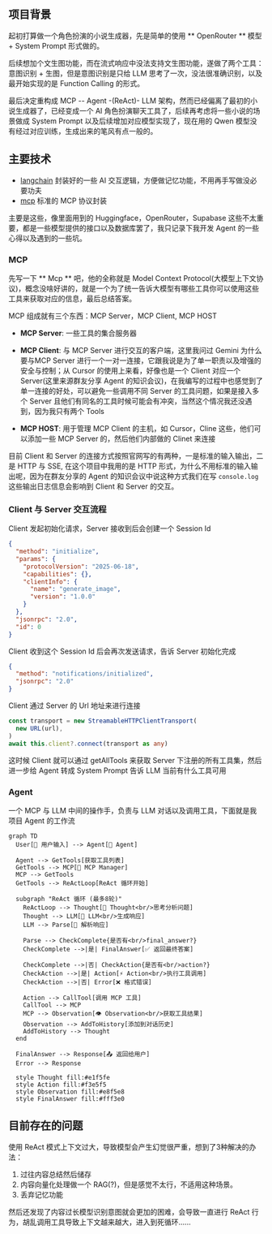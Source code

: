 ## 项目背景
起初打算做一个角色扮演的小说生成器，先是简单的使用 ** OpenRouter ** 模型 + System Prompt 形式做的。

后续想加个文生图功能，而在流式响应中没法支持文生图功能，遂做了两个工具：意图识别 + 生图，但是意图识别是只给 LLM 思考了一次，没法很准确识别，以及最开始实现的是 Function Calling 的形式。

最后决定重构成 MCP -- Agent -(ReAct)- LLM 架构，然而已经偏离了最初的小说生成器了，已经变成一个 AI 角色扮演聊天工具了，后续再考虑将一些小说的场景做成 System Prompt 以及后续增加对应模型实现了，现在用的 Qwen 模型没有经过对应训练，生成出来的笔风有点一般的。

## 主要技术

- [langchain](https://js.langchain.com/docs/introduction/) 封装好的一些 AI 交互逻辑，方便做记忆功能，不用再手写做没必要功夫
- [mcp](https://modelcontextprotocol.io/docs/getting-started/intro) 标准的 MCP 协议封装

主要是这些，像里面用到的 Huggingface，OpenRouter，Supabase 这些不太重要，都是一些模型提供的接口以及数据库罢了，我只记录下我开发 Agent 的一些心得以及遇到的一些坑。

### MCP
先写一下 ** Mcp ** 吧，他的全称就是 Model Context Protocol(大模型上下文协议)，概念没啥好讲的，就是一个为了统一告诉大模型有哪些工具你可以使用这些工具来获取对应的信息，最后总结答案。

MCP 组成就有三个东西：MCP Server，MCP Client, MCP HOST
- **MCP Server**: 一些工具的集合服务器

- **MCP Client**: 与 MCP Server 进行交互的客户端，这里我问过 Gemini 为什么要与MCP Server 进行一个一对一连接，它跟我说是为了单一职责以及增强的安全与控制；从 Cursor 的使用上来看，好像也是一个 Client 对应一个 Server(这里来源群友分享 Agent 的知识会议)，在我编写的过程中也感觉到了单一连接的好处，可以避免一些调用不同 Server 的工具问题，如果是接入多个 Server 且他们有同名的工具时候可能会有冲突，当然这个情况我还没遇到，因为我只有两个 Tools

- **MCP HOST**: 用于管理 MCP Client 的主机，如 Cursor，Cline 这些，他们可以添加一些 MCP Server 的，然后他们内部做的 Clinet 来连接

目前 Client 和 Server 的连接方式按照官网写的有两种，一是标准的输入输出，二是 HTTP 与 SSE, 在这个项目中我用的是 HTTP 形式，为什么不用标准的输入输出呢，因为在群友分享的 Agent 的知识会议中说这种方式我们在写 `console.log` 这些输出日志信息会影响到 Client 和 Server 的交互。

### Client 与 Server 交互流程

Client 发起初始化请求，Server 接收到后会创建一个 Session Id
```json
{
  "method": "initialize",
  "params": {
    "protocolVersion": "2025-06-18",
    "capabilities": {},
    "clientInfo": {
      "name": "generate_image",
      "version": "1.0.0"
    }
  },
  "jsonrpc": "2.0",
  "id": 0
}
```

Client 收到这个 Session Id 后会再次发送请求，告诉 Server 初始化完成
```json
{
  "method": "notifications/initialized",
  "jsonrpc": "2.0"
}
```

Client 通过 Server 的 Url 地址来进行连接
```ts
const transport = new StreamableHTTPClientTransport(
  new URL(url),
)
await this.client?.connect(transport as any)
```

这时候 Client 就可以通过 getAllTools 来获取 Server 下注册的所有工具集，然后进一步给 Agent 转成 System Prompt 告诉 LLM 当前有什么工具可用

### Agent
一个 MCP 与 LLM 中间的操作手，负责与 LLM 对话以及调用工具，下面就是我项目 Agent 的工作流
```mermaid
graph TD
  User[👤 用户输入] --> Agent[🤖 Agent]

  Agent --> GetTools[获取工具列表]
  GetTools --> MCP[🔧 MCP Manager]
  MCP --> GetTools
  GetTools --> ReActLoop[ReAct 循环开始]

  subgraph "ReAct 循环 (最多8轮)"
    ReActLoop --> Thought[🧠 Thought<br/>思考分析问题]
    Thought --> LLM[🤖 LLM<br/>生成响应]
    LLM --> Parse[📝 解析响应]

    Parse --> CheckComplete{是否有<br/>final_answer?}
    CheckComplete -->|是| FinalAnswer[✅ 返回最终答案]

    CheckComplete -->|否| CheckAction{是否有<br/>action?}
    CheckAction -->|是| Action[⚡ Action<br/>执行工具调用]
    CheckAction -->|否| Error[❌ 格式错误]

    Action --> CallTool[调用 MCP 工具]
    CallTool --> MCP
    MCP --> Observation[👁️ Observation<br/>获取工具结果]
    Observation --> AddToHistory[添加到对话历史]
    AddToHistory --> Thought
  end

  FinalAnswer --> Response[📤 返回给用户]
  Error --> Response

  style Thought fill:#e1f5fe
  style Action fill:#f3e5f5
  style Observation fill:#e8f5e8
  style FinalAnswer fill:#fff3e0
```

## 目前存在的问题
使用 ReAct 模式上下文过大，导致模型会产生幻觉很严重，想到了3种解决的办法：
1. 过往内容总结然后储存
2. 内容向量化处理做一个 RAG(?)，但是感觉不太行，不适用这种场景。
3. 丢弃记忆功能

然后还发现了内容过长模型识别意图就会更加的困难，会导致一直进行 ReAct 行为，胡乱调用工具导致上下文越来越大，进入到死循环......
